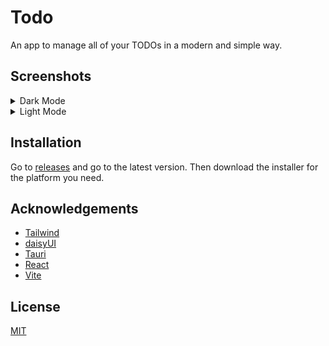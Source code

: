 # Todo

An app to manage all of your TODOs in a modern and simple way.

## Screenshots

<details>
  <summary>Dark Mode</summary>
  # Empty
  
  ![App Screenshot](assets/d1.jpg)
  
  # One Active
  
  ![App Screenshot](assets/d2.jpg)
  
  # Delete Singular
  
  ![App Screenshot](assets/d3.jpg)
  
  # Delete All
  
  ![App Screenshot](assets/d4.jpg)
</details>

<details>
  <summary>Light Mode</summary>
  
  # Empty
  
  ![App Screenshot](assets/l1.jpg)
  
  # One Active
  
  ![App Screenshot](assets/l2.jpg)
  
  # Delete Singular
  
  ![App Screenshot](assets/l3.jpg)
  
  # Delete All
  
  ![App Screenshot](assets/l4.jpg)
</details>

## Installation

Go to [releases](https://github.com/codeaye/todo/releases/) and go to the latest version.
Then download the installer for the platform you need.

## Acknowledgements

- [Tailwind](https://tailwindcss.com/)
- [daisyUI](https://daisyui.com/)
- [Tauri](https://tauri.app/)
- [React](https://reactjs.org/)
- [Vite](https://vitejs.dev/)

## License

[MIT](https://choosealicense.com/licenses/mit/)
